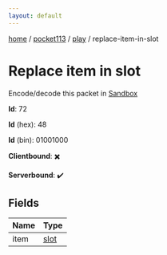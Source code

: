 ```yaml
---
layout: default
---
```


[home](/)  /  [pocket113](/protocol/pocket113)  /  [play](/protocol/pocket113/play)  /  replace-item-in-slot

# Replace item in slot

Encode/decode this packet in [Sandbox](../../../sandbox/pocket113#Play.ReplaceItemInSlot)

**Id**: 72

**Id** (hex): 48

**Id** (bin): 01001000

**Clientbound**: ✖️

**Serverbound**: ✔️

## Fields

Name | Type
---|---
item | [slot](/protocol/pocket113/types/slot)
